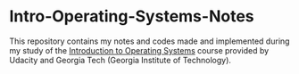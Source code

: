 # Intro-Operating-Systems-Notes
This repository contains my notes and codes made and implemented during my study of the [Introduction to Operating Systems](https://www.udacity.com/course/introduction-to-operating-systems--ud923) course provided by Udacity and Georgia Tech (Georgia Institute of Technology).
